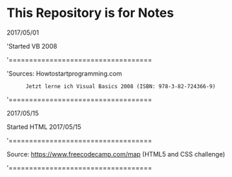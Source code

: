# This Repository is for Notes


2017/05/01


'Started VB 2008


'===================================


'Sources: Howtostartprogramming.com


          Jetzt lerne ich Visual Basics 2008 (ISBN: 978-3-82-724366-9)
          
          
'===================================

2017/05/15


Started HTML 2017/05/15


'===================================


Source: https://www.freecodecamp.com/map (HTML5 and CSS challenge)


'===================================
